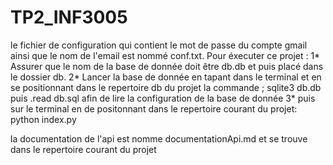 # TP2_INF3005

le fichier de configuration qui contient le mot de passe du compte gmail ainsi que le nom de l'email est nommé conf.txt.
Pour éxecuter ce projet : 
 1* Assurer que le nom de la base de donnée doit être db.db et  puis placé dans le dossier db.
 2* Lancer la base de donnée en tapant dans le terminal et en se positionnant dans le repertoire db du projet la commande ; sqlite3 db.db
  puis .read db.sql afin de lire la configuration de la base de donnée
 3* puis sur le terminal en de positonnant dans le repertoire courant du projet: python index.py
 
 la documentation de l'api est nomme documentationApi.md et se trouve dans le repertoire courant du projet
